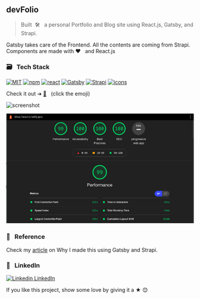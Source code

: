## devFolio

> Built &nbsp;🛠 &nbsp; a personal Portfolio and Blog site using React.js, Gatsby, and Strapi.

Gatsby takes care of the Frontend. All the contents are coming from Strapi. Components are made with ❤️ &nbsp; and React.js

### 🗃 &nbsp; Tech Stack

[![MIT](https://img.shields.io/badge/License-MIT-628AFF?style=flat&logo=license)](https://github.com/aravind-alpha/GitSpace/blob/master/LICENSE)
[![npm](https://img.shields.io/npm/v/npm.svg?style=flat-square)](https://www.npmjs.com/package/npm)
[![react](https://img.shields.io/badge/frontend-react-61dafb?style=flat&logo=React)](https://reactjs.org/)
[![Gatsby](https://img.shields.io/badge/using-Gatsby-ee6c8f?style=flat&logo=gatsby)](https://www.gatsbyjs.com/)
[![Strapi](https://img.shields.io/badge/using-Strapi-5BFFCB?style=flat&logo=strapi)](https://strapi.io/)
[![icons](https://img.shields.io/badge/icons-react--icons-5BFFCB?style=flat&logo=React)](https://react-icons.github.io/react-icons/)

Check it out ➔ [🎉](http://aravind.netlify.com/) &nbsp; (click the emoji)

![screenshot](https://aravind.netlify.app/twitter-img.png)

![lighthouse_score](https://github.com/aravind-alpha/devFolio/blob/master/Devfolio%20Performance.png)

### 🔗 &nbsp; Reference

Check my [article](https://aravind.netlify.app/blogs/how-i-made-my-portfolio-blog-site) on Why I made this using Gatsby and Strapi.

### 💼 &nbsp; LinkedIn

[![Linkedin](https://i.stack.imgur.com/gVE0j.png) LinkedIn](https://www.linkedin.com/in/aravind-alpha)

If you like this project, show some love by giving it a ★ 😊
